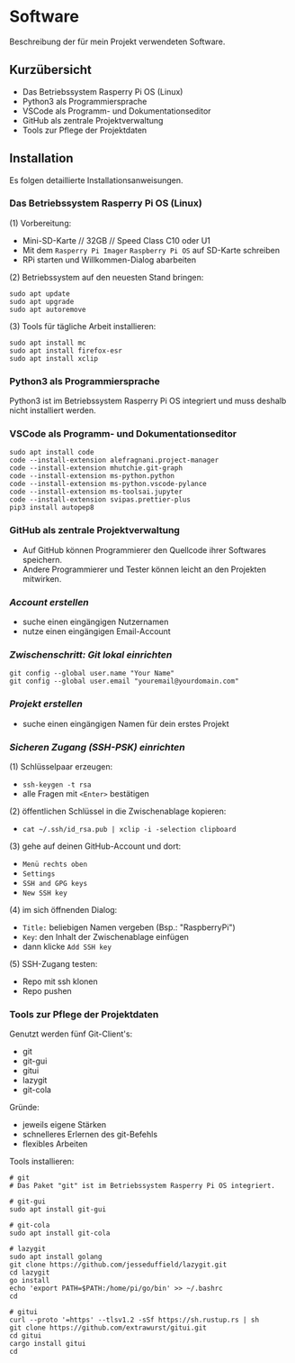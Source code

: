 # Software

Beschreibung der für mein Projekt verwendeten Software.

## Kurzübersicht

- Das Betriebssystem Rasperry Pi OS (Linux)
- Python3 als Programmiersprache
- VSCode als Programm- und Dokumentationseditor
- GitHub als zentrale Projektverwaltung
- Tools zur Pflege der Projektdaten

## Installation

Es folgen detaillierte Installationsanweisungen.

### Das Betriebssystem Rasperry Pi OS (Linux)

(1) Vorbereitung:

- Mini-SD-Karte // 32GB // Speed Class C10 oder U1
- Mit dem `Rasperry Pi Imager` `Raspberry Pi OS` auf SD-Karte schreiben
- RPi starten und Willkommen-Dialog abarbeiten

(2) Betriebssystem auf den neuesten Stand bringen:

```
sudo apt update
sudo apt upgrade
sudo apt autoremove
```

(3) Tools für tägliche Arbeit installieren:

```
sudo apt install mc
sudo apt install firefox-esr
sudo apt install xclip
```

### Python3 als Programmiersprache

Python3 ist im Betriebssystem Rasperry Pi OS integriert
und muss deshalb nicht installiert werden.

### VSCode als Programm- und Dokumentationseditor

```
sudo apt install code
code --install-extension alefragnani.project-manager
code --install-extension mhutchie.git-graph
code --install-extension ms-python.python
code --install-extension ms-python.vscode-pylance
code --install-extension ms-toolsai.jupyter
code --install-extension svipas.prettier-plus
pip3 install autopep8
```

### GitHub als zentrale Projektverwaltung

- Auf GitHub können Programmierer den Quellcode ihrer Softwares speichern.
- Andere Programmierer und Tester können leicht an den Projekten mitwirken.

### _Account erstellen_

- suche einen eingängigen Nutzernamen
- nutze einen eingängigen Email-Account

### _Zwischenschritt: Git lokal einrichten_

```
git config --global user.name "Your Name"
git config --global user.email "youremail@yourdomain.com"
```

### _Projekt erstellen_

- suche einen eingängigen Namen für dein erstes Projekt

### _Sicheren Zugang (SSH-PSK) einrichten_

(1) Schlüsselpaar erzeugen:

- `ssh-keygen -t rsa`
- alle Fragen mit `<Enter>` bestätigen

(2) öffentlichen Schlüssel in die Zwischenablage kopieren:

- `cat ~/.ssh/id_rsa.pub | xclip -i -selection clipboard`

(3) gehe auf deinen GitHub-Account und dort:

- `Menü rechts oben`
- `Settings`
- `SSH and GPG keys`
- `New SSH key`

(4) im sich öffnenden Dialog:

- `Title:` beliebigen Namen vergeben (Bsp.: "RaspberryPi")
- `Key`: den Inhalt der Zwischenablage einfügen
- dann klicke `Add SSH key`

(5) SSH-Zugang testen:

- Repo mit ssh klonen
- Repo pushen

### Tools zur Pflege der Projektdaten

Genutzt werden fünf Git-Client's:

- git
- git-gui
- gitui
- lazygit
- git-cola

Gründe:

- jeweils eigene Stärken
- schnelleres Erlernen des git-Befehls
- flexibles Arbeiten

Tools installieren:

```
# git
# Das Paket "git" ist im Betriebssystem Rasperry Pi OS integriert.

# git-gui
sudo apt install git-gui

# git-cola
sudo apt install git-cola

# lazygit
sudo apt install golang
git clone https://github.com/jesseduffield/lazygit.git
cd lazygit
go install
echo 'export PATH=$PATH:/home/pi/go/bin' >> ~/.bashrc
cd

# gitui
curl --proto '=https' --tlsv1.2 -sSf https://sh.rustup.rs | sh
git clone https://github.com/extrawurst/gitui.git
cd gitui
cargo install gitui
cd
```
